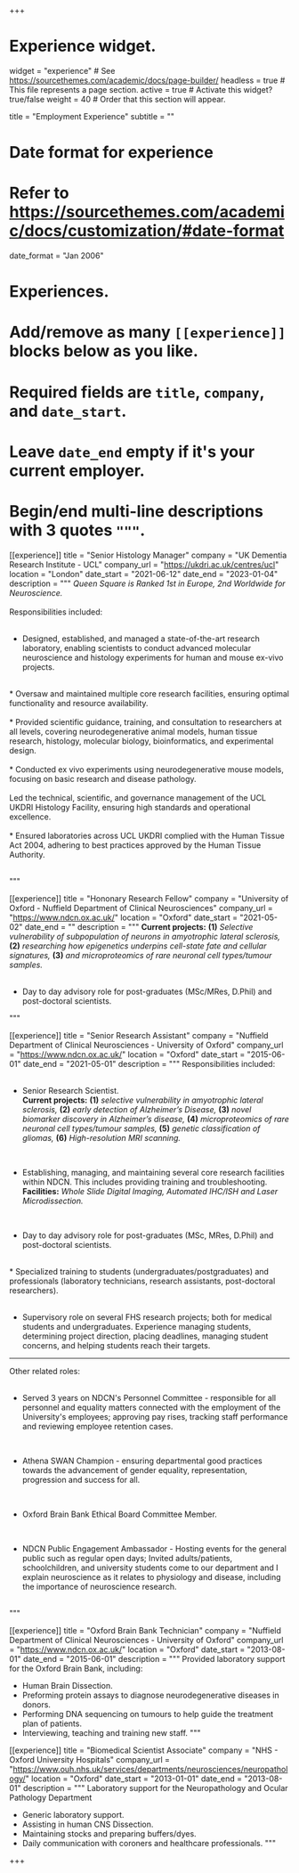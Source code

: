 +++
# Experience widget.
widget = "experience"  # See https://sourcethemes.com/academic/docs/page-builder/
headless = true  # This file represents a page section.
active = true  # Activate this widget? true/false
weight = 40  # Order that this section will appear.

title = "Employment Experience"
subtitle = ""

# Date format for experience
#   Refer to https://sourcethemes.com/academic/docs/customization/#date-format
date_format = "Jan 2006"

# Experiences. 
#   Add/remove as many `[[experience]]` blocks below as you like.
#   Required fields are `title`, `company`, and `date_start`.
#   Leave `date_end` empty if it's your current employer.
#   Begin/end multi-line descriptions with 3 quotes `"""`.

[[experience]]
  title = "Senior Histology Manager"
  company = "UK Dementia Research Institute - UCL"
  company_url = "https://ukdri.ac.uk/centres/ucl"
  location = "London"
  date_start = "2021-06-12"
  date_end = "2023-01-04"
  description = """
  <i>Queen Square is Ranked 1st in Europe, 2nd Worldwide for Neuroscience.</i><br>
  <br>
  Responsibilities included: <br>
  <br>
  
*	Designed, established, and managed a state-of-the-art research laboratory, enabling scientists to conduct advanced molecular neuroscience and histology experiments for human and mouse ex-vivo projects. <br>
<br>
* Oversaw and maintained multiple core research facilities, ensuring optimal functionality and resource availability. <br>
<br>
* Provided scientific guidance, training, and consultation to researchers at all levels, covering neurodegenerative animal models, human tissue research, histology,  molecular biology, bioinformatics, and experimental design.<br>
<br>
* Conducted ex vivo experiments using neurodegenerative mouse models, focusing on basic research and disease pathology. <br>
<br>
Led the technical, scientific, and governance management of the UCL UKDRI Histology Facility, ensuring high standards and operational excellence.<br>
<br>
*	Ensured laboratories across UCL UKDRI complied with the Human Tissue Act 2004, adhering to best practices approved by the Human Tissue Authority. <br>
<br>
 
"""

[[experience]]
  title = "Hononary Research Fellow"
  company = "University of Oxford - Nuffield Department of Clinical Neurosciences"
  company_url = "https://www.ndcn.ox.ac.uk/"
  location = "Oxford"
  date_start = "2021-05-02"
  date_end = ""
  description = """
<b>Current projects:</b> <b>(1)</b> <i> Selective vulnerability of subpopulation of neurons in amyotrophic lateral sclerosis, </i> <b>(2)</b> <i>researching how epigenetics underpins cell-state fate and cellular signatures,</i> <b>(3)</b> <i>and microproteomics of rare neuronal cell types/tumour samples.</i> <br>
	<br>

* Day to day advisory role for post-graduates (MSc/MRes, D.Phil) and post-doctoral scientists. 


"""
   
[[experience]]
  title = "Senior Research Assistant"
  company = "Nuffield Department of Clinical Neurosciences - University of Oxford"
  company_url = "https://www.ndcn.ox.ac.uk/"
  location = "Oxford"
  date_start = "2015-06-01"
  date_end = "2021-05-01"
  description = """
  Responsibilities included: <br>
  <br>
  
 * Senior Research Scientist. <br>
 <b>Current projects:</b> <b>(1)</b> <i>selective vulnerability in amyotrophic lateral sclerosis, </i> <b>(2)</b> <i>early detection of Alzheimer’s Disease,</i> <b>(3)</b> <i>novel biomarker discovery in Alzheimer’s disease,</i> <b>(4)</b> <i>microproteomics of rare neuronal cell types/tumour samples,</i> <b>(5)</b> <i>genetic classification of gliomas,</i> <b>(6)</b> <i>High-resolution MRI scanning.</i> <br>
  <br>
 
 * Establishing, managing, and maintaining several core research facilities within NDCN. This includes providing training and troubleshooting.
 <br> <b>Facilities:</b> <i> Whole Slide Digital Imaging, Automated IHC/ISH and Laser Microdissection.</i> <br>
  <br>
  
 * Day to day advisory role for post-graduates (MSc, MRes, D.Phil) and post-doctoral scientists. <br>
 <br>
 * Specialized training to students (undergraduates/postgraduates) and professionals (laboratory technicians, research assistants, post-doctoral researchers).   <br>
  <br>
 
 * Supervisory role on several FHS research projects; both for medical students and undergraduates. Experience managing students, determining project direction, placing deadlines, managing student concerns, and helping students reach their targets.
 
 
 -------------------------------------------------
 
 Other related roles: <br>
  <br>
 
 * Served 3 years on NDCN's Personnel Committee - responsible for all personnel and equality matters connected with the employment of the University's employees; approving pay rises, tracking staff performance and reviewing employee retention cases. <br>
  <br>
 
  * Athena SWAN Champion - ensuring departmental good practices towards the advancement of gender equality, representation, progression and success for all. <br>
   <br>
  
  * Oxford Brain Bank Ethical Board Committee Member.  <br>
   <br>
  
  * NDCN Public Engagement Ambassador - Hosting events for the general public such as regular open days; Invited adults/patients, schoolchildren, and university students come to our department and I explain neuroscience as it relates to physiology and disease, including the importance of neuroscience research.  <br>
   <br>
""" 
	
[[experience]]
  title = "Oxford Brain Bank Technician"
  company = "Nuffield Department of Clinical Neurosciences - University of Oxford"
  company_url = "https://www.ndcn.ox.ac.uk/"
  location = "Oxford"
  date_start = "2013-08-01"
  date_end = "2015-06-01"
  description = """ 
  Provided laboratory support for the Oxford Brain Bank, including:
  
  * Human Brain Dissection.
  * Preforming protein assays to diagnose neurodegenerative diseases in donors.
  * Performing DNA sequencing on tumours to help guide the treatment plan of patients.
  * Interviewing, teaching and training new staff.
"""

[[experience]]
  title = "Biomedical Scientist Associate"
  company = "NHS - Oxford University Hospitals"
  company_url = "https://www.ouh.nhs.uk/services/departments/neurosciences/neuropathology/"
  location = "Oxford"
  date_start = "2013-01-01"
  date_end = "2013-08-01"
  description = """ Laboratory support for the Neuropathology and Ocular Pathology Department
* Generic laboratory support.
* Assisting in human CNS Dissection.
* Maintaining stocks and preparing buffers/dyes.
* Daily communication with coroners and healthcare professionals.
"""


+++


